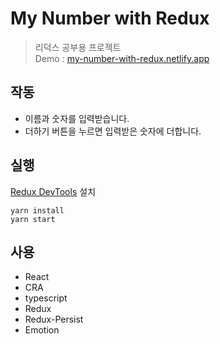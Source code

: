 # My Number with Redux
> 리덕스 공부용 프로젝트  
> Demo : [my-number-with-redux.netlify.app](https://my-number-with-redux.netlify.app/)

## 작동  
- 이름과 숫자를 입력받습니다.
- 더하기 버튼을 누르면 입력받은 숫자에 더합니다.

## 실행
[Redux DevTools](https://chrome.google.com/webstore/detail/redux-devtools/lmhkpmbekcpmknklioeibfkpmmfibljd?hl=en) 설치  
```shell
yarn install
yarn start
```

## 사용  
- React
- CRA
- typescript
- Redux
- Redux-Persist
- Emotion